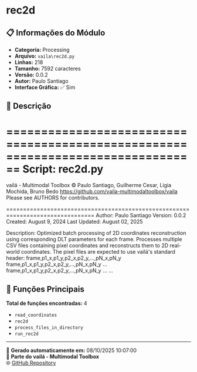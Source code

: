 # rec2d

## 📋 Informações do Módulo

- **Categoria:** Processing
- **Arquivo:** `vaila\rec2d.py`
- **Linhas:** 218
- **Tamanho:** 7592 caracteres
- **Versão:** 0.0.2
- **Autor:** Paulo Santiago
- **Interface Gráfica:** ✅ Sim

## 📖 Descrição


================================================================================
Script: rec2d.py
================================================================================

vailá - Multimodal Toolbox
© Paulo Santiago, Guilherme Cesar, Ligia Mochida, Bruno Bedo
https://github.com/vaila-multimodaltoolbox/vaila
Please see AUTHORS for contributors.

================================================================================
Author: Paulo Santiago
Version: 0.0.2
Created: August 9, 2024
Last Updated: August 02, 2025

Description:
    Optimized batch processing of 2D coordinates reconstruction using corresponding DLT parameters for each frame.
    Processes multiple CSV files containing pixel coordinates and reconstructs them to 2D real-world coordinates.
    The pixel files are expected to use vailá's standard header:
      frame,p1_x,p1_y,p2_x,p2_y,...,pN_x,pN_y
      frame,p1_x,p1_y,p2_x,p2_y,...,pN_x,pN_y
      ...
      frame,p1_x,p1_y,p2_x,p2_y,...,pN_x,pN_y
      ...
     ...

## 🔧 Funções Principais

**Total de funções encontradas:** 4

- `read_coordinates`
- `rec2d`
- `process_files_in_directory`
- `run_rec2d`




---

📅 **Gerado automaticamente em:** 08/10/2025 10:07:00  
🔗 **Parte do vailá - Multimodal Toolbox**  
🌐 [GitHub Repository](https://github.com/vaila-multimodaltoolbox/vaila)
